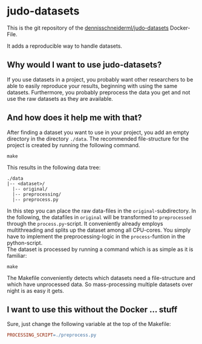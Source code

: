 # judo-datasets

This is the git repository of the [dennisschneiderml/judo-datasets](https://hub.docker.com/repository/docker/dennisschneiderml/judo-datasets/general) Docker-File.

It adds a reproducible way to handle datasets.

## Why would I want to use judo-datasets?

If you use datasets in a project, you probably want other researchers to be able to easily reproduce your results, beginning with using the same datasets.
Furthermore, you probably preprocess the data you get and not use the raw datasets as they are available.

## And how does it help me with that?

After finding a dataset you want to use in your project, you add an empty directory in the directory `./data`.
The recommended file-structure for the project is created by running the following command.
```shell
make
```
This results in the following data tree:
```shell
./data
|-- <dataset>/
  |-- original/
  |-- preprocessing/
  |-- preprocess.py
```
In this step you can place the raw data-files in the `original`-subdirectory.
In the following, the datafiles in `original` will be transformed to `preprocessed` through the `process.py`-script.
It conveniently already employs multithreading and splits up the dataset among all CPU-cores. You simply have to implement the preprocessing-logic in the `process`-funtion in the python-script. \
The dataset is processed by running a command which is as simple as it is familiar:
```shell
make
```
The Makefile conveniently detects which datasets need a file-structure and which have unprocessed data. So mass-processing multiple datasets over night is as easy it gets.

## I want to use this without the Docker ... stuff

Sure, just change the following variable at the top of the Makefile:
```Makefile
PROCESSING_SCRIPT=./preprocess.py
```
